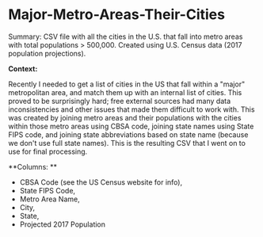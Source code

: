 # Major-Metro-Areas-Their-Cities
Summary: CSV file with all the cities in the U.S. that fall into metro areas with total populations > 500,000. Created using U.S. Census data (2017 population projections).

**Context:**

Recently I needed to get a list of cities in the US that fall within a "major" metropolitan area, and match them up with an internal list of cities. This proved to be surprisingly hard; free external sources had many data inconsistencies and other issues that made them difficult to work with. This was created by joining metro areas and their populations with the cities within those metro areas using CBSA code, joining state names using State FIPS code, and joining state abbreviations based on state name (because we don't use full state names). This is the resulting CSV that I went on to use for final processing.

**Columns: **
* CBSA Code (see the US Census website for info), 
* State FIPS Code, 
* Metro Area Name, 
* City, 
* State, 
* Projected 2017 Population


